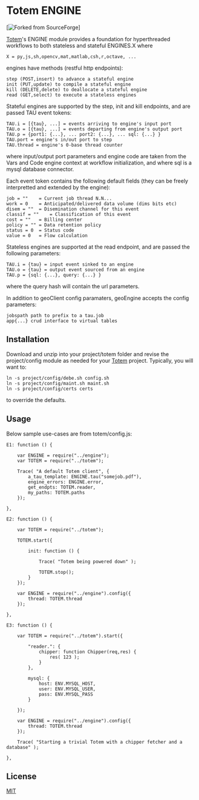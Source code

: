 # Totem ENGINE

[![Forked from SourceForge](https://sourceforge.net)]

[Totem](https://git.geointapps.org/acmesds/transfer)'s ENGINE module provides a foundation 
for hyperthreaded workflows to both stateless and stateful ENGINES.X where

	X = py,js,sh,opencv,mat,matlab,csh,r,octave, ...

engines have methods (restful http endpoints):

	step (POST,insert) to advance a stateful engine
	init (PUT,update) to compile a stateful engine
	kill (DELETE,delete) to deallocate a stateful engine
	read (GET,select) to execute a stateless engines

Stateful engines are supported by the step, init and kill endpoints, 
and are passed TAU event tokens:

	TAU.i = [{tau}, ...] = events arriving to engine's input port
	TAU.o = [{tau}, ...] = events departing from engine's output port
	TAU.p = {port1: {...}, ... port2: {...}, ... sql: {...} }
	TAU.port = engine's in/out port to step
	TAU.thread = engine's 0-base thread counter

where input/output port parameters and engine code are taken from
the Vars and Code engine context at workflow initialization, and 
where sql is a mysql database connector.  

Each event token contains the following default fields (they can 
be freely interpretted and extended by the engine):

	job = "" 	= Current job thread N.N...
	work = 0 	= Anticipated/delivered data volume (dims bits etc)
	disem = "" 	= Disemination channel for this event
	classif = ""	= Classification of this event
	cost = ""	= Billing center
	policy = ""	= Data retention policy
	status = 0	= Status code
	value = 0	= Flow calculation

Stateless engines are supported at the read endpoint, and are passed
the following parameters:

	TAU.i = {tau} = input event sinked to an engine
	TAU.o = {tau} = output event sourced from an engine
	TAU.p = {sql: {...}, query: {...} }

where the query hash will contain the url parameters.

In addition to geoClient config paramaters, geoEngine accepts 
the config parameters:

	jobspath path to prefix to a tau.job
	app{...} crud interface to virtual tables

## Installation

Download and unzip into your project/totem folder and revise the project/config module as needed
for your [Totem](https://git.geointapps.org/acmesds/transfer) project.  Typically, you will
want to:

	ln -s project/config/debe.sh config.sh
	ln -s project/config/maint.sh maint.sh
	ln -s project/config/certs certs
	
to override the defaults.

## Usage


Below sample use-cases are from totem/config.js:

	E1: function () {

		var ENGINE = require("../engine");
		var TOTEM = require("../totem");

		Trace( "A default Totem client", {
			a_tau_template: ENGINE.tau("somejob.pdf"),
			engine_errors: ENGINE.error,
			get_endpts: TOTEM.reader,
			my_paths: TOTEM.paths
		});
		
	},
	
	E2: function () {

		var TOTEM = require("../totem");
		
		TOTEM.start({
			
			init: function () {

				Trace( "Totem being powered down" );
				
				TOTEM.stop();
			}
		});

		var ENGINE = require("../engine").config({
			thread: TOTEM.thread
		});

	},
			
	E3: function () {
		
		var TOTEM = require("../totem").start({

			"reader.": {
				chipper: function Chipper(req,res) {				
					res( 123 );
				}
			},
			
			mysql: {
				host: ENV.MYSQL_HOST,
				user: ENV.MYSQL_USER,
				pass: ENV.MYSQL_PASS
			}
			
		});

		var ENGINE = require("../engine").config({
			thread: TOTEM.thread
		});

		Trace( "Starting a trivial Totem with a chipper fetcher and a database" );

	},


## License

[MIT](LICENSE)

